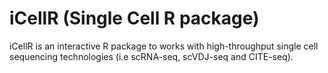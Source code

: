 # iCellR (Single Cell R package)
iCellR is an interactive R package to works with high-throughput single cell sequencing technologies (i.e scRNA-seq, scVDJ-seq and CITE-seq).
